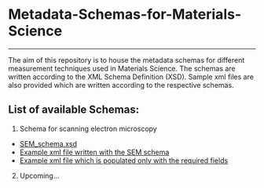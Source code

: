 # Metadata-Schemas-for-Materials-Science
*********************************************

The aim of this repository is to house the metadata schemas for different measurement techniques used in Materials Science. 
The schemas are written according to the  XML Schema Definition (XSD).
Sample xml files are also provided which are written according to the respective schemas.

## List of available Schemas:

1. Schema for scanning electron microscopy
  * [SEM_schema.xsd](https://github.com/kit-data-manager/Metadata-Schemas-for-Materials-Science/blob/86e0e55d772defb1bde91f562b9b9dac1a40df73/SEM_schema.xsd)
  * [Example xml file written with the SEM schema](https://github.com/kit-data-manager/Metadata-Schemas-for-Materials-Science/blob/86e0e55d772defb1bde91f562b9b9dac1a40df73/SEM_example.xml)
  * [Example xml file which is populated only with the required fields](https://github.com/kit-data-manager/Metadata-Schemas-for-Materials-Science/blob/86e0e55d772defb1bde91f562b9b9dac1a40df73/SEM_example_minimum.xml)
  
2. Upcoming...

